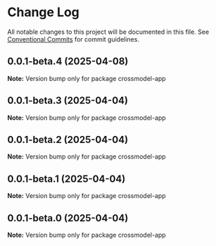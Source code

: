 # Change Log

All notable changes to this project will be documented in this file.
See [Conventional Commits](https://conventionalcommits.org) for commit guidelines.

## 0.0.1-beta.4 (2025-04-08)

**Note:** Version bump only for package crossmodel-app

## 0.0.1-beta.3 (2025-04-04)

**Note:** Version bump only for package crossmodel-app

## 0.0.1-beta.2 (2025-04-04)

**Note:** Version bump only for package crossmodel-app

## 0.0.1-beta.1 (2025-04-04)

**Note:** Version bump only for package crossmodel-app

## 0.0.1-beta.0 (2025-04-04)

**Note:** Version bump only for package crossmodel-app
